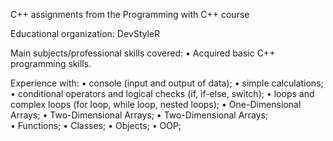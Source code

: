 C++ assignments from the Programming with C++ course

Educational organization: DevStyleR

Main subjects/professional skills covered: • Acquired basic C++ programming skills.

Experience with: 
• console (input and output of data); • simple calculations; • conditional operators and logical checks (if, if-else, switch); • loops and complex loops (for loop, while loop, nested loops); • One-Dimensional Arrays; • Two-Dimensional Arrays; • Two-Dimensional Arrays;  
• Functions; • Classes; • Objects; • OOP;

